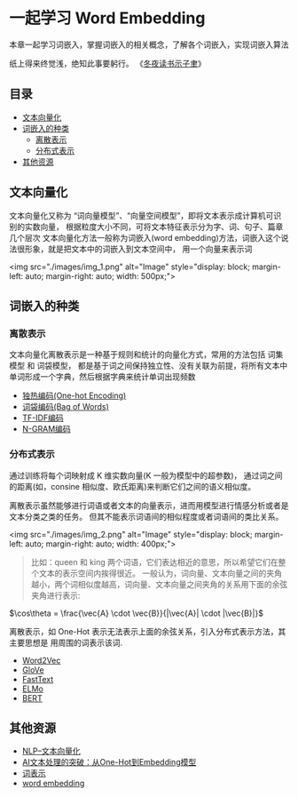 
# 一起学习 Word Embedding

本章一起学习词嵌入，掌握词嵌入的相关概念，了解各个词嵌入，实现词嵌入算法

纸上得来终觉浅，绝知此事要躬行。 《[冬夜读书示子聿](https://www.gushiwen.cn/mingju/juv_bc2e9eb921c8.aspx)》

## 目录
- [文本向量化](#文本向量化)
- [词嵌入的种类](#词嵌入的种类)
  - [离散表示](#离散表示)
  - [分布式表示](#分布式表示)
- [其他资源](#其他资源)

## 文本向量化

文本向量化又称为 “词向量模型”、“向量空间模型”，即将文本表示成计算机可识别的实数向量， 根据粒度大小不同，可将文本特征表示分为字、词、句子、篇章几个层次
文本向量化方法一般称为词嵌入(word embedding)方法，词嵌入这个说法很形象，就是把文本中的词嵌入到文本空间中， 用一个向量来表示词

<img src=\"./images/img_1.png\" alt=\"Image\" style=\"display: block; margin-left: auto; margin-right: auto; width: 500px;\">

## 词嵌入的种类
### 离散表示
文本向量化离散表示是一种基于规则和统计的向量化方式，常用的方法包括 词集模型 和 词袋模型， 都是基于词之间保持独立性、没有关联为前提，将所有文本中单词形成一个字典，然后根据字典来统计单词出现频数

- [独热编码(One-hot Encoding)](./01.one-hot.ipynb)
- [词袋编码(Bag of Words)](./02.bag-of-word.ipynb)
- [TF-IDF编码](./03.tf-idf.ipynb)
- [N-GRAM编码](./04.n-gram.ipynb)

### 分布式表示
通过训练将每个词映射成 K 维实数向量(K 一般为模型中的超参数)， 通过词之间的距离(如，consine 相似度、欧氏距离)来判断它们之间的语义相似度。

离散表示虽然能够进行词语或者文本的向量表示，进而用模型进行情感分析或者是文本分类之类的任务。 但其不能表示词语间的相似程度或者词语间的类比关系。

<img src=\"./images/img_2.png\" alt=\"Image\" style=\"display: block; margin-left: auto; margin-right: auto; width: 400px;\">

>比如：queen 和 king 两个词语，它们表达相近的意思，所以希望它们在整个文本的表示空间内挨得很近。
一般认为，词向量、文本向量之间的夹角越小，两个词相似度越高，词向量、文本向量之间夹角的关系用下面的余弦夹角进行表示:

$\cos\theta = \frac{\vec{A} \cdot \vec{B}}{|\vec{A}| \cdot |\vec{B}|}$

离散表示，如 One-Hot 表示无法表示上面的余弦关系，引入分布式表示方法，其主要思想是 用周围的词表示该词.

- [Word2Vec](./05.word2vec.ipynb)
- [GloVe](./06.glove.ipynb)
- [FastText](./07.fasttext.ipynb)
- [ELMo](./08.elmo.ipynb)
- [BERT](./09.bert.ipynb)


## 其他资源
- [NLP–文本向量化](https://deeplearning-doc.readthedocs.io/en/latest/deeplearning/NLP/NLP-text-vector.html#co-currence-matrix)
- [AI文本处理的突破：从One-Hot到Embedding模型](https://www.53ai.com/news/qianyanjishu/2024060576385.html)
- [词表示](https://paddlepedia.readthedocs.io/en/latest/tutorials/sequence_model/word_representation/index.html)
- [word embedding](https://github.com/shibing624/nlp-tutorial/blob/main/01_word_embedding/01_%E6%96%87%E6%9C%AC%E8%A1%A8%E7%A4%BA.ipynb)

